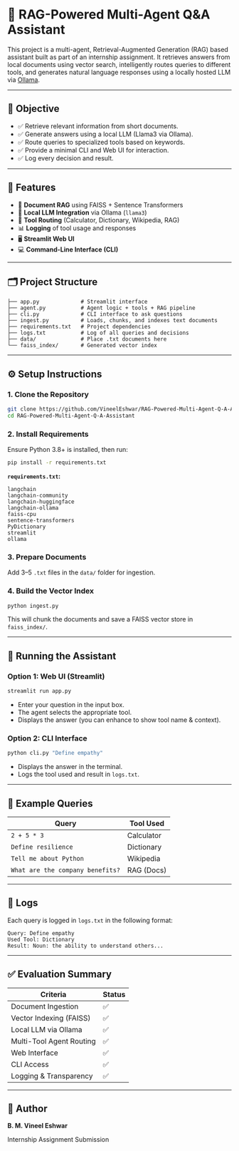 

# 🧠 RAG-Powered Multi-Agent Q\&A Assistant

This project is a multi-agent, Retrieval-Augmented Generation (RAG) based assistant built as part of an internship assignment. It retrieves answers from local documents using vector search, intelligently routes queries to different tools, and generates natural language responses using a locally hosted LLM via [Ollama](https://ollama.com).

---

## 🎯 Objective

* ✅ Retrieve relevant information from short documents.
* ✅ Generate answers using a local LLM (Llama3 via Ollama).
* ✅ Route queries to specialized tools based on keywords.
* ✅ Provide a minimal CLI and Web UI for interaction.
* ✅ Log every decision and result.

---

## 🔧 Features

* 📄 **Document RAG** using FAISS + Sentence Transformers
* 🤖 **Local LLM Integration** via Ollama (`llama3`)
* 🧠 **Tool Routing** (Calculator, Dictionary, Wikipedia, RAG)
* 📊 **Logging** of tool usage and responses
* 🖥️ **Streamlit Web UI**
* 💻 **Command-Line Interface (CLI)**

---

## 🗂️ Project Structure

```
├── app.py             # Streamlit interface
├── agent.py           # Agent logic + tools + RAG pipeline
├── cli.py             # CLI interface to ask questions
├── ingest.py          # Loads, chunks, and indexes text documents
├── requirements.txt   # Project dependencies
├── logs.txt           # Log of all queries and decisions
├── data/              # Place .txt documents here
└── faiss_index/       # Generated vector index
```

---

## ⚙️ Setup Instructions

### 1. Clone the Repository

```bash
git clone https://github.com/VineelEshwar/RAG-Powered-Multi-Agent-Q-A-Assistant
cd RAG-Powered-Multi-Agent-Q-A-Assistant
```

### 2. Install Requirements

Ensure Python 3.8+ is installed, then run:

```bash
pip install -r requirements.txt
```

**`requirements.txt`:**

```
langchain
langchain-community
langchain-huggingface
langchain-ollama
faiss-cpu
sentence-transformers
PyDictionary
streamlit
ollama
```

### 3. Prepare Documents

Add 3–5 `.txt` files in the `data/` folder for ingestion.

### 4. Build the Vector Index

```bash
python ingest.py
```

This will chunk the documents and save a FAISS vector store in `faiss_index/`.

---

## 🚀 Running the Assistant

### Option 1: Web UI (Streamlit)

```bash
streamlit run app.py
```

* Enter your question in the input box.
* The agent selects the appropriate tool.
* Displays the answer (you can enhance to show tool name & context).

### Option 2: CLI Interface

```bash
python cli.py "Define empathy"
```

* Displays the answer in the terminal.
* Logs the tool used and result in `logs.txt`.

---

## 💬 Example Queries

| Query                            | Tool Used  |
| -------------------------------- | ---------- |
| `2 + 5 * 3`                      | Calculator |
| `Define resilience`              | Dictionary |
| `Tell me about Python`           | Wikipedia  |
| `What are the company benefits?` | RAG (Docs) |

---

## 📝 Logs

Each query is logged in `logs.txt` in the following format:

```
Query: Define empathy
Used Tool: Dictionary
Result: Noun: the ability to understand others...
```

---

## ✅ Evaluation Summary

| Criteria                 | Status |
| ------------------------ | ------ |
| Document Ingestion       | ✅      |
| Vector Indexing (FAISS)  | ✅      |
| Local LLM via Ollama     | ✅      |
| Multi-Tool Agent Routing | ✅      |
| Web Interface            | ✅      |
| CLI Access               | ✅      |
| Logging & Transparency   | ✅      |

---

## 👤 Author

**B. M. Vineel Eshwar**

Internship Assignment Submission



